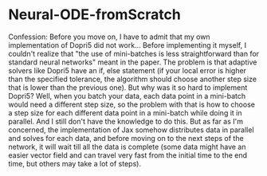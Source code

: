 # Neural-ODE-fromScratch

Confession: Before you move on, I have to admit that my own implementation of Dopri5 did not work... Before implementing it myself, I couldn't realize that "the use of mini-batches is less straightforward than for standard neural networks" meant in the paper. The problem is that adaptive solvers like Dopri5 have an if, else statement (if your local error is higher than the specified tolerance, the algorithm should choose another step size that is lower than the previous one). But why was it so hard to implement Dopri5? Well, when you batch your data, each data point in a mini-batch would need a different step size, so the problem with that is how to choose a step size for each different data point in a mini-batch while doing it in parallel. And I still don't have the knowledge to do this. But as far as I'm concerned, the implementation of Jax somehow distributes data in parallel and solves for each data, and before moving on to the next steps of the network, it will wait till all the data is complete (some data might have an easier vector field and can travel very fast from the initial time to the end time, but others may take a lot of steps).

